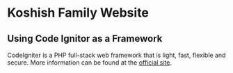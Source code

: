 # Koshish Family Website

## Using Code Ignitor as a Framework

CodeIgniter is a PHP full-stack web framework that is light, fast, flexible and secure.
More information can be found at the [official site](https://codeigniter.com).
